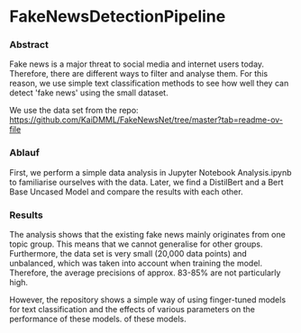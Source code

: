 # FakeNewsDetectionPipeline

### Abstract
Fake news is a major threat to social media and internet users today. Therefore, there are different ways to filter and analyse them.
For this reason, we use simple text classification methods to see how well they can detect 'fake news' using the small dataset.

We use the data set from the repo: https://github.com/KaiDMML/FakeNewsNet/tree/master?tab=readme-ov-file

### Ablauf

First, we perform a simple data analysis in Jupyter Notebook Analysis.ipynb to familiarise ourselves with the data.
Later, we find a DistilBert and a Bert Base Uncased Model and compare the results with each other.

### Results

The analysis shows that the existing fake news mainly originates from one topic group. This means that we cannot generalise for other groups.
Furthermore, the data set is very small (20,000 data points) and unbalanced, which was taken into account when training the model. Therefore, the average precisions of approx. 83-85% 
are not particularly high.

However, the repository shows a simple way of using finger-tuned models for text classification and the effects of various parameters on the performance of these models.
of these models.
